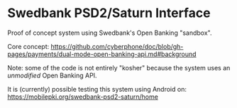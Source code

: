 # Swedbank PSD2/Saturn Interface

Proof of concept system using Swedbank's Open Banking "sandbox".

Core concept: https://github.com/cyberphone/doc/blob/gh-pages/payments/dual-mode-open-banking-api.md#background

Note: some of the code is not entirely "kosher" because the system uses an *unmodified* Open Banking API.

It is (currently) possible testing this system using Android on: https://mobilepki.org/swedbank-psd2-saturn/home
